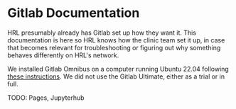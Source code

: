 # Gitlab Documentation

HRL presumably already has Gitlab set up how they want it. This documentation is here so HRL knows how the clinic team set it up, in case that becomes relevant for troubleshooting or figuring out why something behaves differently on HRL's network.

We installed Gitlab Omnibus on a computer running Ubuntu 22.04 following [these instructions](https://about.gitlab.com/install/#ubuntu). We did not use the Gitlab Ultimate, either as a trial or in full. 

TODO: Pages, Jupyterhub